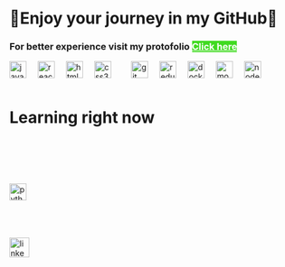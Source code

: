 
<h1 align="left">🌟Enjoy your journey in my GitHub🌟</h1>
<h3 align="left">For better experience visit my protofolio <a height="30" width="12" style="background-color:#41db22;color:#ffff;" href="">Click here</a></h3>


<div align="left"  style="margin-bottom:1rem">
  <img src="https://cdn.jsdelivr.net/gh/devicons/devicon/icons/javascript/javascript-original.svg" height="30" alt="javascript logo"  />
  <img width="12" />
  <img src="https://cdn.jsdelivr.net/gh/devicons/devicon/icons/react/react-original.svg" height="30" alt="react logo"  />
  <img width="12" />
  <img src="https://cdn.jsdelivr.net/gh/devicons/devicon/icons/html5/html5-original.svg" height="30" alt="html5 logo"  />
  <img width="12" />
  <img src="https://cdn.jsdelivr.net/gh/devicons/devicon/icons/css3/css3-original.svg" height="30" alt="css3 logo"  />
  <img width="12" />
  <img width="12" />
  <img src="https://cdn.jsdelivr.net/gh/devicons/devicon/icons/git/git-original.svg" height="30" alt="git logo"  />
  <img width="12" />
  <img src="https://cdn.jsdelivr.net/gh/devicons/devicon/icons/redux/redux-original.svg" height="30" alt="redux logo"  />
  <img width="12" />
  <img src="https://cdn.jsdelivr.net/gh/devicons/devicon/icons/docker/docker-original.svg" height="30" alt="docker logo"  />
  <img width="12" />
  <img src="https://cdn.jsdelivr.net/gh/devicons/devicon/icons/mongodb/mongodb-original.svg" height="30" alt="mongodb logo"  />
  <img width="12" />
  <img src="https://cdn.jsdelivr.net/gh/devicons/devicon/icons/nodejs/nodejs-original.svg" height="30" alt="nodejs logo"  />
  
  <h1  style="margin:50px 0">Learning right now </h1>
  <img  style="margin:50px 0" src="https://cdn.jsdelivr.net/gh/devicons/devicon/icons/python/python-original.svg" height="30" alt="python logo"  />
</div>



<div align="left" style="margin-right:50px">
  <a href="https://www.linkedin.com/in/baraa-mohamed-4b2034284/" target="_blank">
    <img src="https://img.shields.io/static/v1?message=LinkedIn&logo=linkedin&label=&color=0077B5&logoColor=white&labelColor=&style=for-the-badge" height="35" alt="linkedin logo"  />
  </a>
  
  




<div align="center">
  <img height="10" src="[https://drive.google.com/file/d/1kxGAxplBDCbOV_k7zHvZY7-8a5TuC6c2/view?usp=sharing](https://drive.google.com/file/d/19G_oIb--PfBADsIDjBt14244FSlCZxJX/view?usp=sharing)https://drive.google.com/file/d/19G_oIb--PfBADsIDjBt14244FSlCZxJX/view?usp=sharing"  />
</div>

###
</div>
